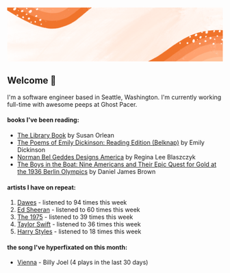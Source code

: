 ![](https://github.com/grace-raper/grace-raper/blob/main/github-readme-header.gif)
## Welcome 👋
I'm a software engineer based in Seattle, Washington. I'm currently working full-time with awesome peeps at Ghost Pacer.

#### books I've been reading:
   <!-- GOODREADS-LIST:START -->
- [The Library Book](https://www.goodreads.com/review/show/4903742380?utm_medium=api&utm_source=rss) by Susan Orlean
- [The Poems of Emily Dickinson: Reading Edition (Belknap)](https://www.goodreads.com/review/show/5444557066?utm_medium=api&utm_source=rss) by Emily Dickinson
- [Norman Bel Geddes Designs America](https://www.goodreads.com/review/show/5412346892?utm_medium=api&utm_source=rss) by Regina Lee Blaszczyk
- [The Boys in the Boat: Nine Americans and Their Epic Quest for Gold at the 1936 Berlin Olympics](https://www.goodreads.com/review/show/4992690226?utm_medium=api&utm_source=rss) by Daniel James Brown
<!-- GOODREADS-LIST:END -->

#### artists I have on repeat:
<!-- LASTFM-TOP-ARTIST:START -->
1. [Dawes](https://www.last.fm/music/Dawes) - listened to 94 times this week
2. [Ed Sheeran](https://www.last.fm/music/Ed+Sheeran) - listened to 60 times this week
3. [The 1975](https://www.last.fm/music/The+1975) - listened to 39 times this week
4. [Taylor Swift](https://www.last.fm/music/Taylor+Swift) - listened to 36 times this week
5. [Harry Styles](https://www.last.fm/music/Harry+Styles) - listened to 18 times this week
<!-- LASTFM-TOP-ARTIST:STOP -->

#### the song I've hyperfixated on this month:
<!-- LASTFM-TOP-TRACK:START -->
* [Vienna](https://www.last.fm/music/Billy+Joel/_/Vienna) - Billy Joel (4 plays in the last 30 days)
<!-- LASTFM-TOP-TRACK:END -->

<!--
**grace-raper/grace-raper** is a ✨ _special_ ✨ repository because its `README.md` (this file) appears on your GitHub profile.

Here are some ideas to get you started:

- 🔭 I’m currently working on ...
- 🌱 I’m currently learning ...
- 👯 I’m looking to collaborate on ...
- 🤔 I’m looking for help with ...
- 💬 Ask me about ...
- 📫 How to reach me: ...
- 😄 Pronouns: ...
- ⚡ Fun fact: ...
- 🔭 I’m currently on a journey to build **great** things
- 🌱 I’m currently learning **everything** 🤓
- 🤝 I’m looking for help with **finding projects to contribute to!**
- 💬 Ask me about **open source, web development, and community management**
- 📫 Reach me out at
<div>
<details>
  <summary>🧑 More about me</summary>
</details>
</p>
-->
